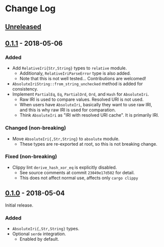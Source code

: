 # Change Log

## [Unreleased]


## [0.1.1] - 2018-05-06

### Added

  * Add `RelativeIri{Str,String}` types to `relative` module.
      + Additionaly, `RelativeIriParseError` type is also added.
      + Note that this is not well tested...
        Contributions are welcomed!
  * `AbsoluteIriString::from_string_unchecked` method is added for consistency.
  * Implement `PartialEq`, `Eq`, `PartialOrd`, `Ord`, and `Hash` for
    `AbsoluteIri`.
      + Raw IRI is used to compare values.
        Resolved URI is not used.
      + When users have `AbsoluteIri`, basically they want to use raw IRI, and
        this is why raw IRI is used for comparation.
      + Think `AbsoluteIri` as "IRI with resolved URI cache".
        It is primarily IRI.

### Changed (non-breaking)

  * Move `AbsoluteIri{,Str,String}` to `absolute` module.
      + These types are re-exported at root, so this is not breaking change.

### Fixed (non-breaking)

  * Clippy lint `derive_hash_xor_eq` is explicitly disabled.
      + See source comments at commit `23049e17d502` for detail.
      + This does not affect normal use, affects only `cargo clippy`


## [0.1.0] - 2018-05-04

Initial release.

### Added

  * `AbsoluteIri{,Str,String}` types.
  * Optional `serde` integration.
      + Enabled by default.



[Unreleased]: <https://github.com/lo48576/iri-string/compare/v0.1.1...develop>
[0.1.1]: <https://github.com/lo48576/iri-string/releases/tag/v0.1.1>
[0.1.0]: <https://github.com/lo48576/iri-string/releases/tag/v0.1.0>
